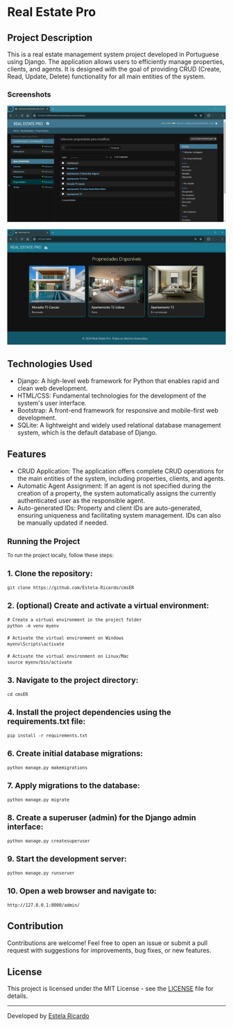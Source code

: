 # Real Estate Pro

## Project Description
This is a real estate management system project developed in Portuguese using Django. The application allows users to efficiently manage properties, clients, and agents. It is designed with the goal of providing CRUD (Create, Read, Update, Delete) functionality for all main entities of the system.

### Screenshots
![CRUD functionality in action: Easily create, read, update, and delete properties, clients and client actions with Real Estate Pro.](screenshots/crud.png)

![Real Estate Pro Webpage: Explore available properties with ease.](screenshots/webpage.png)

## Technologies Used
 - Django: A high-level web framework for Python that enables rapid and clean web development.
 - HTML/CSS: Fundamental technologies for the development of the system's user interface.
 - Bootstrap: A front-end framework for responsive and mobile-first web development.
 - SQLite: A lightweight and widely used relational database management system, which is the default database of Django.

## Features
 - CRUD Application: The application offers complete CRUD operations for the main entities of the system, including properties, clients, and agents.
 - Automatic Agent Assignment: If an agent is not specified during the creation of a property, the system automatically assigns the currently authenticated user as the responsible agent.
 - Auto-generated IDs: Property and client IDs are auto-generated, ensuring uniqueness and facilitating system management. IDs can also be manually updated if needed.

<small>

## Running the Project
To run the project locally, follow these steps:


## 1. Clone the repository:
   
    git clone https://github.com/Estela-Ricardo/cmsER
    

## 2.  (optional) Create and activate a virtual environment:
   
    # Create a virtual environment in the project folder
    python -m venv myenv

    # Activate the virtual environment on Windows
    myenv\Scripts\activate

    # Activate the virtual environment on Linux/Mac
    source myenv/bin/activate
    

## 3. Navigate to the project directory:

    cd cmsER
    

## 4. Install the project dependencies using the requirements.txt file:
   
    pip install -r requirements.txt
    

## 6. Create initial database migrations:    
   
    python manage.py makemigrations
    

## 7. Apply migrations to the database:
   
    python manage.py migrate
    

## 8. Create a superuser (admin) for the Django admin interface:
  
    python manage.py createsuperuser
    

## 9. Start the development server:
   
    python manage.py runserver
    

## 10. Open a web browser and navigate to: 

    http://127.0.0.1:8000/admin/

</small>   

## Contribution

Contributions are welcome! Feel free to open an issue or submit a pull request with suggestions for improvements, bug fixes, or new features.

## License

This project is licensed under the MIT License - see the [LICENSE](https://opensource.org/licenses/MIT:target="_blank") file for details.

---
Developed by [Estela Ricardo](https://github.com/Estela-Ricardo)
